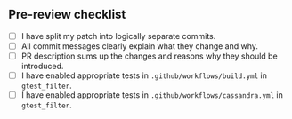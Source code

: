 ## Pre-review checklist

<!--
    Make sure you took care of the issues on the list.
    Put 'x' into those boxes which apply.
    You can also create the PR now and click on all relevant checkboxes.
-->

- [ ] I have split my patch into logically separate commits.
- [ ] All commit messages clearly explain what they change and why.
- [ ] PR description sums up the changes and reasons why they should be introduced.
- [ ] I have enabled appropriate tests in `.github/workflows/build.yml` in `gtest_filter`.
- [ ] I have enabled appropriate tests in `.github/workflows/cassandra.yml` in `gtest_filter`.
